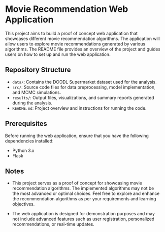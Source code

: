 # Movie Recommendation Web Application

This project aims to build a proof of concept web application that showcases different movie recommendation algorithms. The application will allow users to explore movie recommendations generated by various algorithms. The README file provides an overview of the project and guides users on how to set up and run the web application.

## Repository Structure

- `data/`: Contains the DOODL Supermarket dataset used for the analysis.
- `src/`: Source code files for data preprocessing, model implementation, and MCMC simulations.
- `results/`: Output files, visualizations, and summary reports generated during the analysis.
- `README.md`: Project overview and instructions for running the code.

## Prerequisites

Before running the web application, ensure that you have the following dependencies installed:

- Python 3.x
- Flask

## Notes

- This project serves as a proof of concept for showcasing movie recommendation algorithms. The implemented algorithms may not be the most advanced or optimal choices. Feel free to explore and enhance the recommendation algorithms as per your requirements and learning objectives.

- The web application is designed for demonstration purposes and may not include advanced features such as user registration, personalized recommendations, or real-time updates.
